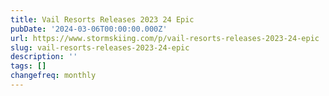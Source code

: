 ```yaml
---
title: Vail Resorts Releases 2023 24 Epic
pubDate: '2024-03-06T00:00:00.000Z'
url: https://www.stormskiing.com/p/vail-resorts-releases-2023-24-epic
slug: vail-resorts-releases-2023-24-epic
description: ''
tags: []
changefreq: monthly
---
```


<!-- Add post content below -->
